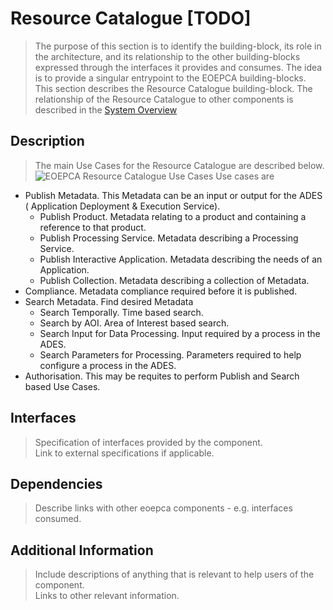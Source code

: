 # Resource Catalogue [TODO]

>The purpose of this section is to identify the building-block, its role in the architecture, and its relationship to the other building-blocks expressed through the interfaces it provides and consumes. The idea is to provide a singular entrypoint to the EOEPCA building-blocks.<br>
This section describes the Resource Catalogue building-block. The relationship of the Resource Catalogue to other components is described in the <a href="../../system/overview/">System Overview</a>


## Description

>The main Use Cases for the Resource Catalogue are described below.<br>
![EOEPCA Resource Catalogue Use Cases](../../img/EOEPCA-Resource-Cat-Use-Cases.png "EOEPCA Resource Catalogue Use Cases")
>Use cases are
- Publish Metadata.  This Metadata can be an input or output for the ADES ( Application Deployment & Execution Service).
  * Publish Product. Metadata relating to a product and containing a reference to that product.
  * Publish Processing Service. Metadata describing a Processing Service.
  * Publish Interactive Application. Metadata describing the needs of an Application.
  * Publish Collection.  Metadata describing a collection of Metadata.
- Compliance. Metadata compliance required before it is published. 
- Search Metadata.  Find desired Metadata
  * Search Temporally. Time based search. 
  * Search by AOI. Area of Interest based search. 
  * Search Input for Data Processing. Input required by a process in the ADES.
  * Search Parameters for Processing. Parameters required to help configure a process in the ADES.
- Authorisation. This may be requites to perform Publish and Search based Use Cases.


## Interfaces

> Specification of interfaces provided by the component.<br>
> Link to external specifications if applicable.

## Dependencies

> Describe links with other eoepca components - e.g. interfaces consumed.

## Additional Information

> Include descriptions of anything that is relevant to help users of the component.<br>
> Links to other relevant information.

